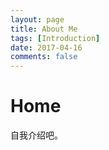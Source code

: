 ```yaml
---
layout: page
title: About Me
tags: [Introduction]
date: 2017-04-16
comments: false
---
```


# Home

自我介绍吧。
